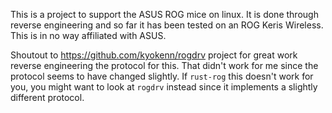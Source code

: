 This is a project to support the ASUS ROG mice on linux.
It is done through reverse engineering and so far it has been tested on an ROG Keris Wireless.
This is in no way affiliated with ASUS.

Shoutout to https://github.com/kyokenn/rogdrv project for great work reverse engineering the protocol for this.
That didn't work for me since the protocol seems to have changed slightly.
If `rust-rog` this doesn't work for you, you might want to look at `rogdrv` instead since it implements a slightly different protocol.
